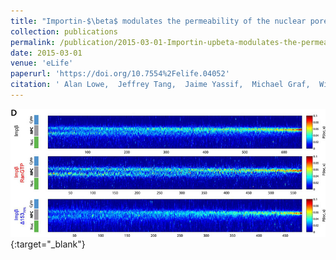 ```yaml
---
title: "Importin-$\beta$ modulates the permeability of the nuclear pore complex in a Ran-dependent manner"
collection: publications
permalink: /publication/2015-03-01-Importin-upbeta-modulates-the-permeability-of-the-nuclear-pore-complex-in-a-Ran-dependent-manner
date: 2015-03-01
venue: 'eLife'
paperurl: 'https://doi.org/10.7554%2Felife.04052'
citation: ' Alan Lowe,  Jeffrey Tang,  Jaime Yassif,  Michael Graf,  William Huang,  Jay Groves,  Karsten Weis,  Jan Liphardt, &quot;Importin-$\beta$ modulates the permeability of the nuclear pore complex in a Ran-dependent manner.&quot; eLife, 2015.'
---
```

[<img src="/images/2015-Lowe.jpg" />](https://doi.org/10.7554%2Felife.04052){:target="_blank"}
